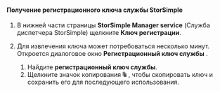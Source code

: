 #### <a name="to-get-the-storsimple-service-registration-key"></a>Получение регистрационного ключа службы StorSimple
1. В нижней части страницы **StorSimple Manager service** (Служба диспетчера StorSimple) щелкните **Ключ регистрации**.
2. Для извлечения ключа может потребоваться несколько минут. Откроется диалоговое окно **Регистрационный ключ службы** .
   
   1. Найдите **регистрационный ключ службы**.
   2. Щелкните значок копирования ![](./media/storsimple-ova-get-service-registration-key/image6-include.png) , чтобы скопировать ключ и сохранить его для последующего использования.



<!--HONumber=Nov16_HO3-->


